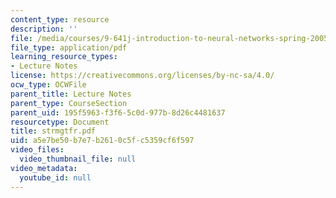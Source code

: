 ```yaml
---
content_type: resource
description: ''
file: /media/courses/9-641j-introduction-to-neural-networks-spring-2005/a5e7be50b7e7b2610c5fc5359cf6f597_strmgtfr.pdf
file_type: application/pdf
learning_resource_types:
- Lecture Notes
license: https://creativecommons.org/licenses/by-nc-sa/4.0/
ocw_type: OCWFile
parent_title: Lecture Notes
parent_type: CourseSection
parent_uid: 195f5963-f3f6-5c0d-977b-8d26c4481637
resourcetype: Document
title: strmgtfr.pdf
uid: a5e7be50-b7e7-b261-0c5f-c5359cf6f597
video_files:
  video_thumbnail_file: null
video_metadata:
  youtube_id: null
---
```

